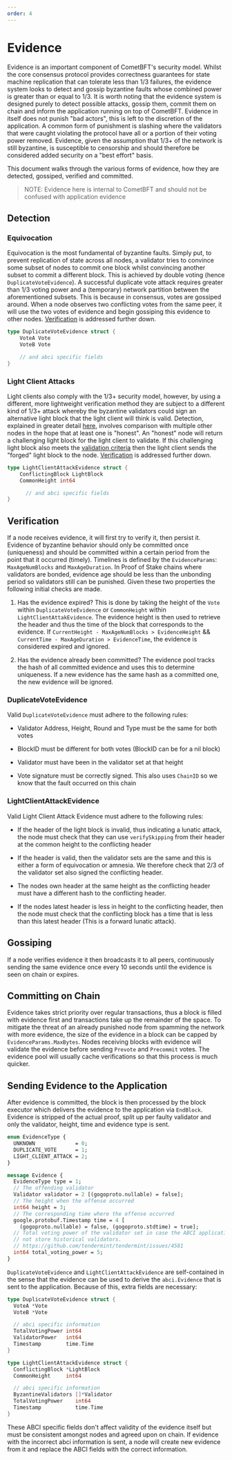 ```yaml
---
order: 4
---
```


# Evidence

Evidence is an important component of CometBFT's security model. Whilst the core
consensus protocol provides correctness guarantees for state machine replication
that can tolerate less than 1/3 failures, the evidence system looks to detect and
gossip byzantine faults whose combined power is greater than  or equal to 1/3. It is worth noting that
the evidence system is designed purely to detect possible attacks, gossip them,
commit them on chain and inform the application running on top of CometBFT.
Evidence in itself does not punish "bad actors", this is left to the discretion
of the application. A common form of punishment is slashing where the validators
that were caught violating the protocol have all or a portion of their voting
power removed. Evidence, given the assumption that 1/3+ of the network is still
byzantine, is susceptible to censorship and should therefore be considered added
security on a "best effort" basis.

This document walks through the various forms of evidence, how they are detected,
gossiped, verified and committed.

> NOTE: Evidence here is internal to CometBFT and should not be confused with
> application evidence

## Detection

### Equivocation

Equivocation is the most fundamental of byzantine faults. Simply put, to prevent
replication of state across all nodes, a validator tries to convince some subset
of nodes to commit one block whilst convincing another subset to commit a
different block. This is achieved by double voting (hence
`DuplicateVoteEvidence`). A successful duplicate vote attack requires greater
than 1/3 voting power and a (temporary) network partition between the aforementioned
subsets. This is because in consensus, votes are gossiped around. When a node
observes two conflicting votes from the same peer, it will use the two votes of
evidence and begin gossiping this evidence to other nodes. [Verification](#duplicatevoteevidence) is addressed further down.

```go
type DuplicateVoteEvidence struct {
    VoteA Vote
    VoteB Vote

    // and abci specific fields
}
```

### Light Client Attacks

Light clients also comply with the 1/3+ security model, however, by using a
different, more lightweight verification method they are subject to a
different kind of 1/3+ attack whereby the byzantine validators could sign an
alternative light block that the light client will think is valid. Detection,
explained in greater detail
[here](../light-client/detection/detection_003_reviewed.md), involves comparison
with multiple other nodes in the hope that at least one is "honest". An "honest"
node will return a challenging light block for the light client to validate. If
this challenging light block also meets the
[validation criteria](../light-client/verification/verification_001_published.md)
then the light client sends the "forged" light block to the node.
[Verification](#lightclientattackevidence) is addressed further down.

```go
type LightClientAttackEvidence struct {
    ConflictingBlock LightBlock
    CommonHeight int64

      // and abci specific fields
}
```

## Verification

If a node receives evidence, it will first try to verify it, then persist it.
Evidence of byzantine behavior should only be committed once (uniqueness) and
should be committed within a certain period from the point that it occurred
(timely). Timelines is defined by the `EvidenceParams`: `MaxAgeNumBlocks` and
`MaxAgeDuration`. In Proof of Stake chains where validators are bonded, evidence
age should be less than the unbonding period so validators still can be
punished. Given these two properties the following initial checks are made.

1. Has the evidence expired? This is done by taking the height of the `Vote`
   within `DuplicateVoteEvidence` or `CommonHeight` within
   `LightClientAttakEvidence`. The evidence height is then used to retrieve the
   header and thus the time of the block that corresponds to the evidence. If
   `CurrentHeight - MaxAgeNumBlocks > EvidenceHeight` && `CurrentTime -
   MaxAgeDuration > EvidenceTime`, the evidence is considered expired and
   ignored.

2. Has the evidence already been committed? The evidence pool tracks the hash of
   all committed evidence and uses this to determine uniqueness. If a new
   evidence has the same hash as a committed one, the new evidence will be
   ignored.

### DuplicateVoteEvidence

Valid `DuplicateVoteEvidence` must adhere to the following rules:

- Validator Address, Height, Round and Type must be the same for both votes

- BlockID must be different for both votes (BlockID can be for a nil block)

- Validator must have been in the validator set at that height

- Vote signature must be correctly signed. This also uses `ChainID` so we know
  that the fault occurred on this chain

### LightClientAttackEvidence

Valid Light Client Attack Evidence must adhere to the following rules:

- If the header of the light block is invalid, thus indicating a lunatic attack,
  the node must check that they can use `verifySkipping` from their header at
  the common height to the conflicting header

- If the header is valid, then the validator sets are the same and this is
  either a form of equivocation or amnesia. We therefore check that 2/3 of the
  validator set also signed the conflicting header.

- The nodes own header at the same height as the conflicting header must have a
  different hash to the conflicting header.

- If the nodes latest header is less in height to the conflicting header, then
  the node must check that the conflicting block has a time that is less than
  this latest header (This is a forward lunatic attack).

## Gossiping

If a node verifies evidence it then broadcasts it to all peers, continuously sending
the same evidence once every 10 seconds until the evidence is seen on chain or
expires.

## Committing on Chain

Evidence takes strict priority over regular transactions, thus a block is filled
with evidence first and transactions take up the remainder of the space. To
mitigate the threat of an already punished node from spamming the network with
more evidence, the size of the evidence in a block can be capped by
`EvidenceParams.MaxBytes`. Nodes receiving blocks with evidence will validate
the evidence before sending `Prevote` and `Precommit` votes. The evidence pool
will usually cache verifications so that this process is much quicker.

## Sending Evidence to the Application

After evidence is committed, the block is then processed by the block executor
which delivers the evidence to the application via `EndBlock`. Evidence is
stripped of the actual proof, split up per faulty validator and only the
validator, height, time and evidence type is sent.

```proto
enum EvidenceType {
  UNKNOWN             = 0;
  DUPLICATE_VOTE      = 1;
  LIGHT_CLIENT_ATTACK = 2;
}

message Evidence {
  EvidenceType type = 1;
  // The offending validator
  Validator validator = 2 [(gogoproto.nullable) = false];
  // The height when the offense occurred
  int64 height = 3;
  // The corresponding time where the offense occurred
  google.protobuf.Timestamp time = 4 [
    (gogoproto.nullable) = false, (gogoproto.stdtime) = true];
  // Total voting power of the validator set in case the ABCI application does
  // not store historical validators.
  // https://github.com/tendermint/tendermint/issues/4581
  int64 total_voting_power = 5;
}
```

`DuplicateVoteEvidence` and `LightClientAttackEvidence` are self-contained in
the sense that the evidence can be used to derive the `abci.Evidence` that is
sent to the application. Because of this, extra fields are necessary:

```go
type DuplicateVoteEvidence struct {
  VoteA *Vote
  VoteB *Vote

  // abci specific information
  TotalVotingPower int64
  ValidatorPower   int64
  Timestamp        time.Time
}

type LightClientAttackEvidence struct {
  ConflictingBlock *LightBlock
  CommonHeight     int64

  // abci specific information
  ByzantineValidators []*Validator
  TotalVotingPower    int64
  Timestamp           time.Time
}
```

These ABCI specific fields don't affect validity of the evidence itself but must
be consistent amongst nodes and agreed upon on chain. If evidence with the
incorrect abci information is sent, a node will create new evidence from it and
replace the ABCI fields with the correct information.
